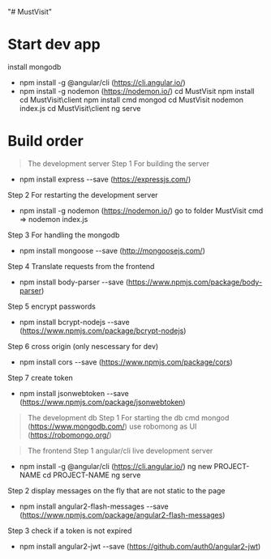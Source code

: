 "# MustVisit" 


# Start dev app
install mongodb
* npm install -g @angular/cli (https://cli.angular.io/)
* npm install -g nodemon (https://nodemon.io/)
cd MustVisit npm install
cd MustVisit\client npm install
cmd mongod
cd MustVisit nodemon index.js
cd MustVisit\client ng serve



# Build order

>The development server
Step 1 For building the server
* npm install express --save (https://expressjs.com/)

Step 2 For restarting the development server
* npm install -g nodemon (https://nodemon.io/)
go to folder MustVisit cmd => nodemon index.js

Step 3 For handling the mongodb
* npm install mongoose --save (http://mongoosejs.com/)

Step 4 Translate requests from the frontend
* npm install body-parser --save (https://www.npmjs.com/package/body-parser)

Step 5 encrypt passwords
* npm install bcrypt-nodejs --save (https://www.npmjs.com/package/bcrypt-nodejs)

Step 6 cross origin (only nescessary for dev)
* npm install cors --save (https://www.npmjs.com/package/cors)

Step 7 create token
* npm install jsonwebtoken --save (https://www.npmjs.com/package/jsonwebtoken)


>The development db
Step 1 For starting the db
cmd mongod (https://www.mongodb.com/)
use robomong as UI (https://robomongo.org/)


>The frontend
Step 1 angular/cli live development server
* npm install -g @angular/cli (https://cli.angular.io/)
ng new PROJECT-NAME
cd PROJECT-NAME
ng serve

Step 2 display messages on the fly that are not static to the page
* npm install angular2-flash-messages --save (https://www.npmjs.com/package/angular2-flash-messages)

Step 3 check if a token is not expired
* npm install angular2-jwt --save (https://github.com/auth0/angular2-jwt)
